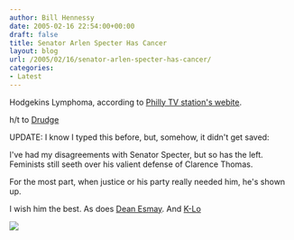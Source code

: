 ```yaml
---
author: Bill Hennessy
date: 2005-02-16 22:54:00+00:00
draft: false
title: Senator Arlen Specter Has Cancer
layout: blog
url: /2005/02/16/senator-arlen-specter-has-cancer/
categories:
- Latest
---
```


Hodgekins Lymphoma, according to [Philly TV station's webite](https://www.nbc10.com/news/4205235/detail.html?rss=phi&psp=news).




h/t to [Drudge](https://www.drudgereport.com)




UPDATE: I know I typed this before, but, somehow, it didn't get saved:




I've had my disagreements with Senator Specter, but so has the left. Feminists still seeth over his valient defense of Clarence Thomas.   
  
For the most part, when justice or his party really needed him, he's shown up.   
  
I wish him the best. As does [Dean Esmay](https://www.deanesmay.com/posts/1108605885.shtml). And [K-Lo](https://www.nationalreview.com/thecorner/05_02_13_corner-archive.asp#056399)

![](https://blog.billhennessy.com/aggbug.aspx?PostID=1103)

